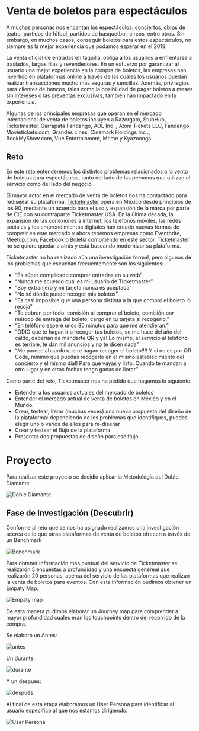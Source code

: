 # Venta de boletos para espectáculos

A muchas personas nos encantan los espectáculos: conciertos, obras de teatro, partidos de fútbol, partidos de basquetbol, circos, entre otros. Sin embargo, en muchos casos, conseguir boletos para estos espectáculos, no siempre es la mejor experiencia que podamos esperar en el 2019. 

La venta oficial de entradas en taquilla, obliga a los usuarios a enfrentarse a traslados, largas filas y revendedores. En un esfuerzo por garantizar al usuario una mejor experiencia en la compra de boletos, las empresas han invertido en plataformas online a través de las cuales los usuarios puedan realizar transacciones mucho más seguras y sencillas. Además, privilegios para clientes de bancos, tales como la posibilidad de pagar boletos a meses sin intereses o las preventas exclusivas, también han impactado en la experiencia.

Algunas de las principales empresas que operan en el mercado internacional de venta de boletos incluyen a Razorgato, StubHub, Ticketmaster, Garrapata Fandango, AOL Inc ., Atom Tickets LLC, Fandango, Movietickets.com, Grandes cines, Cinemark Holdings Inc ., BookMyShow.com, Vue Entertainment, Mtime y Kyazoonga.

## Reto
 
En este reto entenderemos los distintos problemas relacionados a la venta de boletos para espectáculos, tanto del lado de las personas que utilizan el servicio como del lado del negocio.  

El mayor actor en el mercado de venta de boletos nos ha contactado para rediseñar su plataforma. [Ticketmaster](https://www.ticketmaster.com.mx/) opera en México desde principios de los 90, mediante un acuerdo para el uso y expansión de la marca por parte de CIE con su contraparte Ticketmaster USA.  En la última década, la expansión de las conexiones a internet, los teléfonos móviles, las redes sociales y los emprendimientos digitales han creado nuevas formas de competir en este mercado y ahora tenemos empresas como Eventbrite, Meetup.com, Facebook o Boletia compitiendo en este sector. Ticketmaster no se quiere quedar a atrás y está buscando modernizar su plataforma. 

Ticketmaster no ha realizado aún una investigación formal, pero algunos de los problemas que escuchan frecuentemente son los siguientes:

* “Es súper complicado comprar entradas en su web”
* “Nunca me acuerdo cuál es mi usuario de Ticketmaster”
* “Soy extranjero y mi tarjeta nunca es aceptada”
* “No sé dónde puedo recoger mis boletos”
* “Es casi imposible que una persona distinta a la que compró el boleto lo recoja”
* “Te cobran por todo: comisión al comprar el boleto, comisión por método de entrega del boleto, cargo en tu tarjeta al recogerlo.”
* “En teléfono esperé unos 80 minutos para que me atendieran.” 
* “ODIO que te hagan ir a recoger tus boletos, se me hace del año del caldo, deberían de mandarte QR y ya! Lo mismo, el servicio al teléfono es terrible, te dan mil anuncios y no te dicen nada”
* “Me parece absurdo que te hagan recoger el boleto!!!! Y si no es por QR Code, mínimo que puedas recogerlo en el mismo establecimiento del concierto y el mismo día!! Para que vayas y listo. Cuando te mandan a otro lugar y en otras fechas tengo ganas de llorar”


Como parte del reto, Ticketmaster nos ha pedido que hagamos lo siguiente:

- Entender a los usuarios actuales del mercado de boletos
- Entender el mercado actual de venta de boletos en México y en el Mundo.
- Crear, testear, iterar (muchas veces) una nueva propuesta del diseño de la plataforma: 
  dependiendo de los problemas que identifiques, puedes elegir uno o varios de ellos para re-diseñar
- Crear y testear el flujo de la plataforma
- Presentar dos propuestas de diseño para ese flujo


# Proyecto

Para realizar este proyecto se decidio aplicar la Metodología del Doble Diamante.

![Doble Diamante](https://cdn-images-1.medium.com/max/1200/1*SMzrCmeHFigBD9zwXcWDrQ.jpeg)

## Fase de Investigación (Descubrir)

Conforme al reto que se nos ha asignado realizamos una investigación acerca de lo que otras plataformas de venta de boletos ofrecen a través de un Benchmark

![Benchmark](https://i.ibb.co/64bfhC0/Captura-de-pantalla-2019-06-04-a-la-s-22-57-53.png)

Para obtener información más puntual del servicio de Ticketmaster se realizarón 5 encuestas a profundidad y una encuesta genereal que realizarón 20 personas, acerca del servicio de las plataformas que realizan la venta de boletos para eventos.
Con esta información pudimos obtener un Empaty Map:

![Empaty map](https://i.ibb.co/vB3xD9S/Captura-de-pantalla-2019-06-04-a-la-s-23-09-37.png)

De esta manera pudimos elaborar un Journey map para comprender a mayor profundidad cuales eran los touchpoints dentro del  recorrido de la compra. 

Se elaboro un Antes:

![antes](https://i.ibb.co/y4Kc0pQ/Captura-de-pantalla-2019-06-04-a-la-s-23-19-36.png)

Un durante:

![durante](https://i.ibb.co/4Wpqq3C/Captura-de-pantalla-2019-06-04-a-la-s-23-20-03.png)

Y un después:

![después](https://i.ibb.co/Z2byK9g/Captura-de-pantalla-2019-06-04-a-la-s-23-20-22.png)

Al final de esta etapa elaboramos un User Persona para identificar al usuario especifico al que nos estamos dirigiendo:

![User Persona](https://i.ibb.co/2SBLC74/Captura-de-pantalla-2019-06-04-a-la-s-23-37-10.png)
